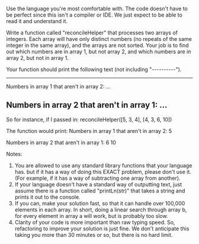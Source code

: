 Use the language you're most comfortable with. The code doesn't have to be perfect since this isn't a compiler or IDE. We just expect to be able to read it and understand it.

Write a function called "reconcileHelper" that processes two arrays of integers.
Each array will have only distinct numbers (no repeats of the same integer in the same array), and the arrays are not sorted.
Your job is to find out which numbers are in array 1, but not array 2, and which numbers are in array 2, but not in array 1.

Your function should print the following text (not including "----------").

----------
Numbers in array 1 that aren't in array 2:
<num1> <num2> <num3>...

Numbers in array 2 that aren't in array 1:
<num1> <num2> <num3>...
----------

So for instance, if I passed in:
reconcileHelper([5, 3, 4], [4, 3, 6, 10])

The function would print:
Numbers in array 1 that aren't in array 2:
5

Numbers in array 2 that aren't in array 1:
6 10


Notes:
1) You are allowed to use any standard library functions that your language has. but if it has a way of doing this EXACT problem, please don't use it. (For example, if it has a way of subtracting one array from another).
2) If your language doesn't have a standard way of outputting text, just assume there is a function called "printLn(str)" that takes a string and prints it out to the console.
3) If you can, make your solution fast, so that it can handle over 100,000 elements in each array. In short, doing a linear search through array b, for every element in array a will work, but is probably too slow.
4) Clarity of your code is more important than raw typing speed. So, refactoring to improve your solution is just fine. We don't anticipate this taking you more than 30 minutes or so, but there is no hard limit.
